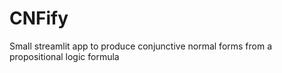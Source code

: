 # CNFify
 Small streamlit app to produce conjunctive normal forms from a propositional logic formula
